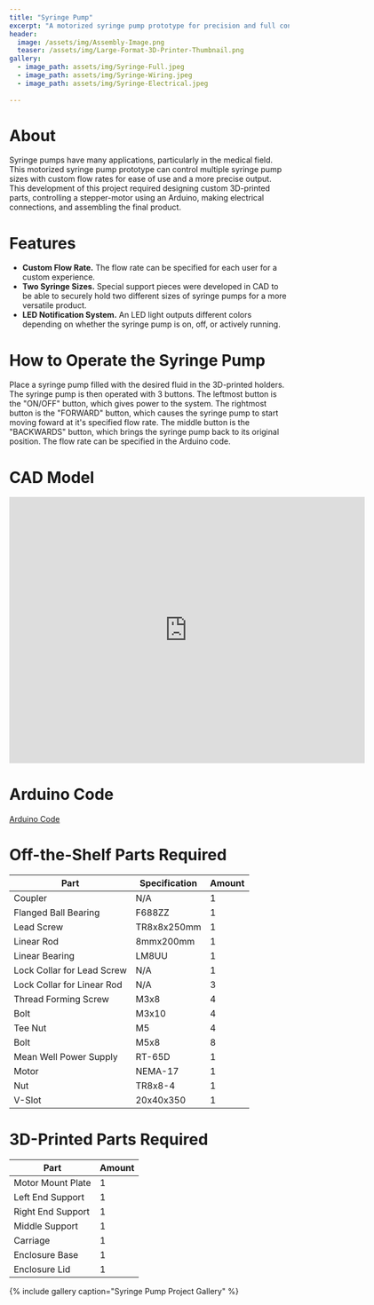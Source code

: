 ```yaml
---
title: "Syringe Pump"
excerpt: "A motorized syringe pump prototype for precision and full control."
header:
  image: /assets/img/Assembly-Image.png
  teaser: /assets/img/Large-Format-3D-Printer-Thumbnail.png
gallery:
  - image_path: assets/img/Syringe-Full.jpeg
  - image_path: assets/img/Syringe-Wiring.jpeg
  - image_path: assets/img/Syringe-Electrical.jpeg
   
---
```


# About
Syringe pumps have many applications, particularly in the medical field. This motorized syringe pump prototype can control multiple syringe pump sizes with custom flow rates for ease of use and a more precise output. This development of this project required designing custom 3D-printed parts, controlling a stepper-motor using an Arduino, making electrical connections, and assembling the final product. 

# Features

* **Custom Flow Rate.** The flow rate can be specified for each user for a custom experience. 
* **Two Syringe Sizes.** Special support pieces were developed in CAD to be able to securely hold two different sizes of syringe pumps for a more versatile product. 
* **LED Notification System.** An LED light outputs different colors depending on whether the syringe pump is on, off, or actively running. 

# How to Operate the Syringe Pump
Place a syringe pump filled with the desired fluid in the 3D-printed holders. The syringe pump is then operated with 3 buttons. The leftmost button is the "ON/OFF" button, which gives power to the system. The rightmost button is the "FORWARD" button, which causes the syringe pump to start moving foward at it's specified flow rate. The middle button is the "BACKWARDS" button, which brings the syringe pump back to its original position. The flow rate can be specified in the Arduino code. 

# CAD Model
<iframe src="https://vanderbilt643.autodesk360.com/shares/public/SH286ddQT78850c0d8a4c6a1055b32dea03a?mode=embed" width="640" height="480" allowfullscreen="true" webkitallowfullscreen="true" mozallowfullscreen="true" frameborder="0"></iframe>

# Arduino Code
[Arduino Code](https://github.com/jillianhornby/SyringePump/blob/main/Linear_Actuator_Code.ino)

# Off-the-Shelf Parts Required
Part | Specification | Amount
--- | --- | ---
Coupler | N/A | 1
Flanged Ball Bearing | F688ZZ | 1
Lead Screw | TR8x8x250mm | 1
Linear Rod | 8mmx200mm | 1
Linear Bearing | LM8UU | 1
Lock Collar for Lead Screw | N/A | 1
Lock Collar for Linear Rod | N/A | 3
Thread Forming Screw | M3x8 | 4
Bolt | M3x10 | 4
Tee Nut | M5 | 4
Bolt | M5x8 | 8
Mean Well Power Supply | RT-65D | 1
Motor | NEMA-17 | 1
Nut | TR8x8-4 | 1
V-Slot | 20x40x350 | 1


# 3D-Printed Parts Required
Part | Amount
--- | ---
Motor Mount Plate | 1
Left End Support | 1
Right End Support | 1
Middle Support | 1
Carriage | 1
Enclosure Base | 1
Enclosure Lid | 1

{% include gallery caption="Syringe Pump Project Gallery" %}
